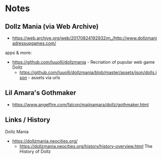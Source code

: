 # Notes


##  Dollz Mania  (via Web Archive)

- <https://web.archive.org/web/20170824192932im_/http://www.dollzmaniadressupgames.com/>


apps & more:

- <https://github.com/luuolli/dollzmania> - Recriation of pupular web game Dollz
   - <https://github.com/luuolli/dollzmania/blob/master/assets/json/dolls.json>  - assets via urls


## Lil Amara's Gothmaker

- <https://www.angelfire.com/falcon/majinamara/dollz/gothmaker.html>




## Links / History

Dollz Mania

- <https://dollzmania.neocities.org/>
  - <https://dollzmania.neocities.org/history/history-overview.html> The History of Dollz

